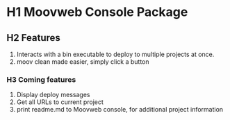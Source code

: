 # H1 Moovweb Console Package  

## H2 Features  

1. Interacts with a bin executable to deploy to multiple projects at once.
2. moov clean made easier, simply click a button  

### H3 Coming features  
1. Display deploy messages
2. Get all URLs to current project
3. print readme.md to Moovweb console, for additional project information
